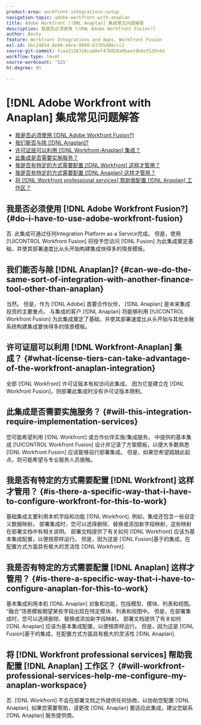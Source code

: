 ```yaml
---
product-area: workfront-integrations;setup
navigation-topic: adobe-workfront-with-anaplan
title: Adobe Workfront [!DNL Anaplan] 集成常见问题解答
description: 我是否必须使用 [!DNL Adobe Workfront Fusion?]
author: Becky
feature: Workfront Integrations and Apps, Workfront Fusion
exl-id: bbc24834-8e96-44ce-8098-63765d86ccc2
source-git-commit: fcaa2136310cad8ef478020a9bae34bbe5520c6d
workflow-type: tm+mt
source-wordcount: '521'
ht-degree: 0%

---
```


# [!DNL Adobe Workfront with Anaplan] 集成常见问题解答

* [我是否必须使用 [!DNL Adobe Workfront Fusion?]](#do-i-have-to-use-adobe-workfront-fusion)
* [我们能否与除 [!DNL Anaplan]?](#can-we-do-the-same-sort-of-integration-with-another-finance-tool-other-than-anaplan)
* [许可证层可以利用 [!DNL Workfront-Anaplan] 集成？](#what-license-tiers-can-take-advantage-of-the-workfront-anaplan-integration)
* [此集成是否需要实施服务？](#will-this-integration-require-implementation-services)
* [我是否有特定的方式需要配置 [!DNL Workfront] 这样才管用？](#is-there-a-specific-way-that-i-have-to-configure-workfront-for-this-to-work)
* [我是否有特定的方式需要配置 [!DNL Anaplan] 这样才管用？](#is-there-a-specific-way-that-i-have-to-configure-anaplan-for-this-to-work)
* [将 [!DNL Workfront professional services] 帮助我配置 [!DNL Anaplan] 工作区？](#will-workfront-professional-services-help-me-configure-my-anaplan-workspace)

## 我是否必须使用 [!DNL Adobe Workfront Fusion?] {#do-i-have-to-use-adobe-workfront-fusion}

否. 此集成可通过任何Integration Platform as a Service完成。 但是，使用 [!UICONTROL Workfront Fusion] 将授予您访问 [!DNL Fusion] 为此集成奠定基础，并使其部署速度比从头开始构建集成快得多的情景模板。

## 我们能否与除 [!DNL Anaplan]? {#can-we-do-the-same-sort-of-integration-with-another-finance-tool-other-than-anaplan}

当然。 但是，作为 [!DNL Adobe] 首要合作伙伴， [!DNL Anaplan] 是未来集成投资的主要重点。 与集成的客户 [!DNL Anaplan] 将能够利用 [!UICONTROL Workfront Fusion] 为此集成奠定了基础，并使其部署速度比从头开始与其他金融系统构建集成要快得多的情景模板。

## 许可证层可以利用 [!DNL Workfront-Anaplan] 集成？ {#what-license-tiers-can-take-advantage-of-the-workfront-anaplan-integration}

全部 [!DNL Workfront] 许可证版本有权访问此集成。 因为它是建立在 [!DNL Workfront Fusion]，则部署此集成时没有许可证版本限制。

## 此集成是否需要实施服务？ {#will-this-integration-require-implementation-services}

您可能希望利用 [!DNL Workfront] 或合作伙伴实施/集成服务。 中提供的基本集成 [!UICONTROL Workfront Fusion] 设计并记录了方案模板，以便大多数熟悉 [!DNL Workfront Fusion] 应该能够自行部署集成。 但是，如果您希望超越此起点，则可能希望与专业服务人员接触。

## 我是否有特定的方式需要配置 [!DNL Workfront] 这样才管用？ {#is-there-a-specific-way-that-i-have-to-configure-workfront-for-this-to-work}

基础集成主要利用本机字段和功能 [!DNL Workfront]. 例如，集成还包含一些自定义数据映射。 部署集成时，您可以选择删除、替换或添加新字段映射，这些映射在部署文档中有相关说明。 部署文档提供了有关如何 [!DNL Workfront] 应该为基本集成配置，以便按原样运行。 但是，因为这是 [!DNL Fusion]基于的集成，在配置方式方面具有极大的灵活性 [!DNL Workfront].

## 我是否有特定的方式需要配置 [!DNL Anaplan] 这样才管用？ {#is-there-a-specific-way-that-i-have-to-configure-anaplan-for-this-to-work}

基本集成利用本机 [!DNL Anaplan] 对象和功能，包括模型、模块、列表和视图。 “融合”场景模板期望某些字段出现在特定模块、列表和视图中。 但是，在部署集成时，您可以选择删除、替换或添加新字段映射。 部署文档提供了有关如何 [!DNL Anaplan] 应该为基本集成配置，以便按原样运行。 但是，因为这是 [!DNL Fusion]基于的集成，在配置方式方面具有极大的灵活性 [!DNL Anaplan].

## 将 [!DNL Workfront professional services] 帮助我配置 [!DNL Anaplan] 工作区？ {#will-workfront-professional-services-help-me-configure-my-anaplan-workspace}

否. [!DNL Workfront] 不会在部署文档之外提供任何协商，以协助您配置 [!DNL Anaplan]. 如果您需要帮助，请更改 [!DNL Anaplan] 要适应此集成，建议您联系 [!DNL Anaplan] 服务提供商。
